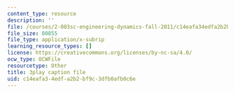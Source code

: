```yaml
---
content_type: resource
description: ''
file: /courses/2-003sc-engineering-dynamics-fall-2011/c14eafa34edfa2b2bf9c3dfb0afb0c6e_zNCBDrnT05E.srt
file_size: 80855
file_type: application/x-subrip
learning_resource_types: []
license: https://creativecommons.org/licenses/by-nc-sa/4.0/
ocw_type: OCWFile
resourcetype: Other
title: 3play caption file
uid: c14eafa3-4edf-a2b2-bf9c-3dfb0afb0c6e
---
```


